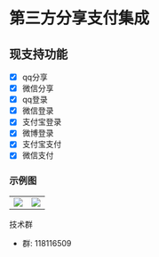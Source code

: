 # 第三方分享支付集成
## 现支持功能
- [x] qq分享
- [x] 微信分享
- [x] qq登录
- [x] 微信登录
- [x] 支付宝登录
- [x] 微博登录
- [x] 支付宝支付
- [x] 微信支付
### 示例图 
<table>
<td><img src=https://github.com/apiosource/YSocialApi/blob/master/image/Screenshot_20190218-114814_Alipay.jpg border=0></td>
<td><img src=https://github.com/apiosource/YSocialApi/blob/master/image/Screenshot_20190218-114825_QQ.jpg border=0></td>
</table>
技术群

* 群: 118116509

